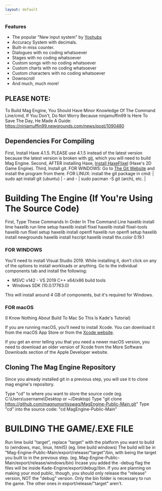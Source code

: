 ```yaml
---
layout: default
---
```

### Features
- The popular "New input system" by [Yoshubs](https://gamebanana.com/members/1908070)
- Accuracy System with decimals.
- Built-in miss counter.
- Dialogues with no coding whatsoever
- Stages with no coding whatsoever
- Custom songs with no coding whatsoever
- Custom charts with no coding whatsoever
- Custom characters with no coding whatsoever
- Downscroll
- And much, much more!

## PLEASE NOTE:
To Build Mag Engine, You Should Have Minor Knowledge Of The Command Line/cmd, If You Don't, Do Not Worry Because ninjamuffin99 Is Here To Save The Day, He Made A Guide: https://ninjamuffin99.newgrounds.com/news/post/1090480

## Dependencies For Compiling
First, Install Haxe 4.1.5. PLEASE use 4.1.5 instead of the latest version because the latest version is broken with [git](https://git-scm.com/downloads), which you will need to build Mag Engine.
Second, AFTER installing Haxe, [Install HaxeFlixel](https://haxeflixel.com/documentation/install-haxeflixel/) (Haxe's 2D Game Engine).
Third, Install git.
FOR WINDOWS: Go to [The Git Website](https://git-scm.com/downloads) and install the program from there.
FOR LINUX: install the git package in cmd: | sudo apt install git (ubuntu) | - and - | sudo pacman -S git (arch), etc. |


# Building The Engine (If You're Using The Source Code)
First, Type These Commands In Order In The Command Line
haxelib install lime
haxelib run lime setup
haxelib install flixel
haxelib install flixel-tools
haxelib run flixel setup
haxelib install openfl
haxelib run openfl setup
haxelib install newgrounds
haxelib install hscript
haxelib install thx.color 0.19.1 

### FOR WINDOWS
You'll need to install Visual Studio 2019. While installing it, don’t click on any of the options to install workloads or anything. Go to the individual components tab and install the following:

- MSVC v142 - VS 2019 C++ x64/x86 build tools
- Windows SDK (10.0.17763.0)

This will install around 4 GB of components, but it's required for Windows.


### FOR macOS
(I Know Nothing About Build To Mac So This Is Kade's Tutorial)

If you are running macOS, you’ll need to install Xcode. You can download it from the macOS App Store or from the [Xcode website](https://developer.apple.com/xcode/).

If you get an error telling you that you need a newer macOS version, you need to download an older version of Xcode from the More Software Downloads section of the Apple Developer website.


## Cloning The Mag Engine Repository

Since you already installed git in a previous step, you will use it to clone mag engine's repository.

Type "cd" to where you want to store the source code (eg. C:\Users\username\Desktop or ~/Desktop)
Type "git clone https://github.com/magnumsrtisswag/MagEngine-Public-Main.git"
Type "cd" into the source code: "cd MagEngine-Public-Main"

# BUILDING THE GAME/.EXE FILE

Run lime build "target", replace "target" with the platform you want to build to (windows, mac, linux, html5) (eg. lime build windows)
The build will be in "Mag-Engine-Public-Main/export/release/"target"/bin, with <target> being the target you built to in the previous step. (eg. Mag-Engine-Public-Main/export/release/windows/bin)
Incase you added the -debug flag the files will be inside Kade-Engine/export/debug/<target>/bin.
If you are planning on making your mod public, though, you should only release the "release" version, NOT the "debug" version.
Only the bin folder is necessary to run the game. The other ones in export/release/"target" aren't.
